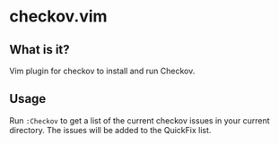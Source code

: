 # checkov.vim

## What is it?

Vim plugin for checkov to install and run Checkov.


## Usage

Run `:Checkov` to get a list of the current checkov issues in your current directory. The issues will be added to the QuickFix list.

